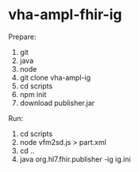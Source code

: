 # vha-ampl-fhir-ig

Prepare:
1. git
1. java
1. node
1. git clone vha-ampl-ig
1. cd scripts
1. npm init
1. download publisher.jar

Run:
1. cd scripts
1. node vfm2sd.js > part.xml
1. cd ..
1. java org.hl7.fhir.publisher -ig ig.ini